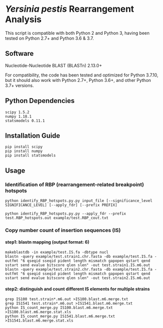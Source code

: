 # *Yersinia pestis* Rearrangement Analysis
This script is compatible with both Python 2 and Python 3, having been tested on Python 2.7+ and Python 3.6 & 3.7. 


## Software

Nucleotide-Nucleotide BLAST (BLASTn) 2.13.0+

For compatibility, the code has been tested and optimized for Python 3.7.10, but it should also work with Python 2.7+, Python 3.6+, and other Python 3.7+ versions.

## Python Dependencies
```
scipy 1.5.2
numpy 1.18.1
statsmodels 0.11.1  
```

## Installation Guide
```
pip install scipy  
pip install numpy  
pip install statsmodels  
```

## Usage
### Identification of RBP (rearrangement-related breakpoint) hotspots
```
python identify_RBP_hotspots.py.py input_file [--significance_level SIGNIFICANCE_LEVEL] [--apply_fdr] [--prefix PREFIX]
```

```
python identify_RBP_hotspots.py.py --apply_fdr --prefix test.RBP_hotspots.out example/test.RBP_cout.txt
```

### Copy number count of insertion sequences (IS)


#### step1: blastn mapping (output format: 6)
```
makeblastdb -in example/test.IS.fa -dbtype nucl  
blastn -query example/test.strain1.chr.fasta -db example/test.IS.fa -outfmt "6 qseqid sseqid pident length mismatch gapopen qstart qend sstart send evalue bitscore qlen slen" -out test.strain1.IS.m6.out  
blastn -query example/test.strain2.chr.fasta -db example/test.IS.fa -outfmt "6 qseqid sseqid pident length mismatch gapopen qstart qend sstart send evalue bitscore qlen slen" -out test.strain2.IS.m6.out 
```

#### step2: distinguish and count different IS elements for multiple strains
```
grep IS100 test.strain*.m6.out >IS100.blast.m6.merge.txt  
grep IS1541 test.strain*.m6.out >IS1541.blast.m6.merge.txt  
python IS_count_merge.py IS100.blast.m6.merge.txt >IS100.blast.m6.merge.stat.xls  
python IS_count_merge.py IS1541.blast.m6.merge.txt >IS1541.blast.m6.merge.stat.xls  
```

